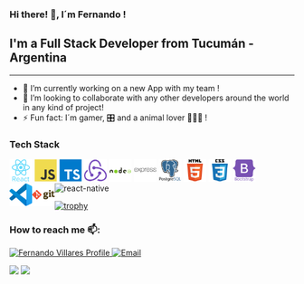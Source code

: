 ### Hi there! 👋, I´m Fernando !

## I'm a Full Stack Developer from Tucumán - Argentina

******
- 🔭 I’m currently working on a new App with my team !
- 👯 I’m looking to collaborate with any other developers around the world in any kind of project!
- ⚡ Fun fact: I´m gamer, 🎛️ and a animal lover 🐶🐱🐢 !

### Tech Stack

<p align="left"> 
  <img src="https://raw.githubusercontent.com/devicons/devicon/master/icons/react/react-original-wordmark.svg" alt="react" width="40" height="40"/>
  <img src="https://raw.githubusercontent.com/devicons/devicon/master/icons/javascript/javascript-original.svg" alt="javascript" width="40" height="40"/>  
  <img src="https://raw.githubusercontent.com/devicons/devicon/master/icons/typescript/typescript-original.svg" alt="typescript" width="40" height="40"/>
  <img src="https://raw.githubusercontent.com/devicons/devicon/master/icons/redux/redux-original.svg" alt="redux" width="40" height="40"/>  
  <img src="https://raw.githubusercontent.com/devicons/devicon/master/icons/nodejs/nodejs-original-wordmark.svg" alt="nodejs" width="40" height="40"/>
  <img src="https://raw.githubusercontent.com/devicons/devicon/master/icons/express/express-original-wordmark.svg" alt="express" width="40" height="40"/>
  <img src="https://raw.githubusercontent.com/devicons/devicon/master/icons/postgresql/postgresql-original-wordmark.svg" alt="postgresql" width="40" height="40"/>
  <img src="https://raw.githubusercontent.com/devicons/devicon/master/icons/html5/html5-original-wordmark.svg" alt="html5" width="40" height="40"/>
  <img src="https://raw.githubusercontent.com/devicons/devicon/master/icons/css3/css3-original-wordmark.svg" alt="css3" width="40" height="40"/>  
  <img src="https://raw.githubusercontent.com/devicons/devicon/master/icons/bootstrap/bootstrap-plain-wordmark.svg" alt="bootstrap" width="40" height="40"/>
  <img src="https://s3-eu-west-1.amazonaws.com/xavitristancho/react-native.png" alt="react-native" width="40" height="40"/>
  <img align="left" alt="Visual Studio Code" width="40" height="40" src="https://raw.githubusercontent.com/github/explore/80688e429a7d4ef2fca1e82350fe8e3517d3494d/topics/visual-studio-code/visual-studio-code.png" />  
  <img align="left" alt="Git" width="40" height="40" src="https://raw.githubusercontent.com/github/explore/80688e429a7d4ef2fca1e82350fe8e3517d3494d/topics/git/git.png" />
</p
  
   [![trophy](https://github-profile-trophy.vercel.app/?username=villares09)](https://github.com/villares09/github-profile-trophy)
### How to reach me 📫:
   <p>
      <a href="https://www.linkedin.com/in/fernando-andres-villares-corbalan-fullstack-dev/">
         <img src="https://www.vectorlogo.zone/logos/linkedin/linkedin-icon.svg" alt="Fernando Villares Profile" height="40" width="40">
      </a> 
 <a align='right' href="mailto:villaresfernando91@gmail.com">
         <img alt="Email" src="https://www.vectorlogo.zone/logos/gmail/gmail-icon.svg" height="40" width="40"/>
      </a>  
   </p>
   
   <img  src="https://github-readme-stats.vercel.app/api?username=villares09" />   
  <img width="495px" src="https://github-readme-stats.vercel.app/api/top-langs/?username=villares09" />
